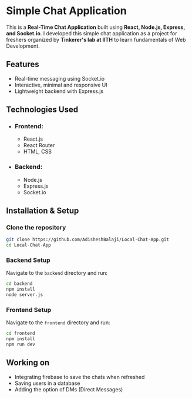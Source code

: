 # Simple Chat Application
This is a **Real-Time Chat Application** built using **React, Node.js, Express, and Socket.io**. I developed this simple chat application as a project for freshers organized by **Tinkerer's lab at IITH** to learn fundamentals of Web Development.

## Features
- Real-time messaging using Socket.io
- Interactive, minimal and responsive UI
- Lightweight backend with Express.js

## Technologies Used
- ### Frontend:  
  - React.js
  - React Router
  - HTML, CSS
- ### Backend:
  - Node.js
  - Express.js
  - Socket.io



## Installation & Setup

### Clone the repository
```sh
git clone https://github.com/AdisheshBalaji/Local-Chat-App.git
cd Local-Chat-App
```

### Backend Setup
Navigate to the `backend` directory and run:
```sh
cd backend
npm install
node server.js
```

### Frontend Setup
Navigate to the `frontend` directory and run:
```sh
cd frontend
npm install
npm run dev
```

## Working on
  - Integrating firebase to save the chats when refreshed
  - Saving users in a database
  - Adding the option of DMs (Direct Messages)
  
